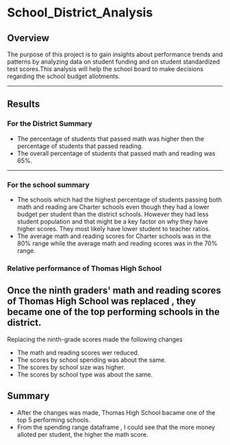 # School_District_Analysis
##  Overview
The purpose of this project is to gain insights about performance trends and patterns by analyzing data on student funding and on student standardized test scores.This analysis will help the school board to make decisions regarding the school budget allotments.

---
##  Results
### For the District Summary
- The percentage of students that passed math was higher then the percentage of students that passed reading.
- The overall percentage of students that passed math and reading was 65%.
---
### For the school summary
- The schools which had the highest percentage of students passing both math and reading are Charter schools even though they had a lower budget per student than the district schools. However they had less student population and that might be a key factor on why they have higher scores. They most likely have lower student to teacher ratios.
- The average math and reading scores for Charter schools was in the 80% range while the average math and reading scores was in the 70% range.
### Relative performance of Thomas High School
Once the ninth graders' math and reading scores of Thomas High School was replaced , they became one of the top performing schools in the district.
---
Replacing the ninth-grade scores made the following changes
* The math and reading scores wer reduced.
* The scores by school spending was about the same.
* The scores by school size was higher.
* The scores by school type was about the same.

##  Summary
- After the changes was made, Thomas High School bacame one of the top 5 performing schools.
- From the spending range dataframe , I could see that the more money alloted per student, the higher the math score.
